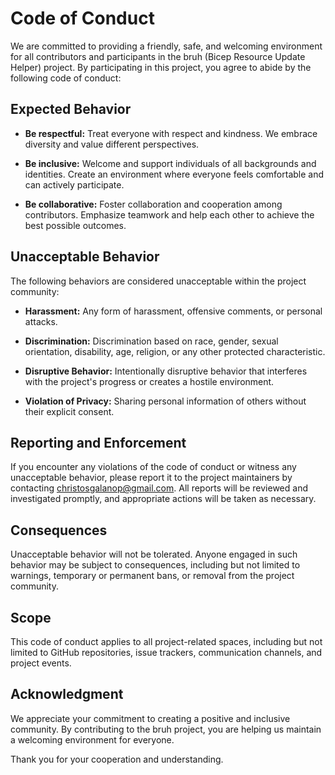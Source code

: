 # Code of Conduct

We are committed to providing a friendly, safe, and welcoming environment for all contributors and participants in the bruh (Bicep Resource Update Helper) project. By participating in this project, you agree to abide by the following code of conduct:

## Expected Behavior

- **Be respectful:** Treat everyone with respect and kindness. We embrace diversity and value different perspectives.

- **Be inclusive:** Welcome and support individuals of all backgrounds and identities. Create an environment where everyone feels comfortable and can actively participate.

- **Be collaborative:** Foster collaboration and cooperation among contributors. Emphasize teamwork and help each other to achieve the best possible outcomes.

## Unacceptable Behavior

The following behaviors are considered unacceptable within the project community:

- **Harassment:** Any form of harassment, offensive comments, or personal attacks.

- **Discrimination:** Discrimination based on race, gender, sexual orientation, disability, age, religion, or any other protected characteristic.

- **Disruptive Behavior:** Intentionally disruptive behavior that interferes with the project's progress or creates a hostile environment.

- **Violation of Privacy:** Sharing personal information of others without their explicit consent.

## Reporting and Enforcement

If you encounter any violations of the code of conduct or witness any unacceptable behavior, please report it to the project maintainers by contacting <christosgalanop@gmail.com>. All reports will be reviewed and investigated promptly, and appropriate actions will be taken as necessary.

## Consequences

Unacceptable behavior will not be tolerated. Anyone engaged in such behavior may be subject to consequences, including but not limited to warnings, temporary or permanent bans, or removal from the project community.

## Scope

This code of conduct applies to all project-related spaces, including but not limited to GitHub repositories, issue trackers, communication channels, and project events.

## Acknowledgment

We appreciate your commitment to creating a positive and inclusive community. By contributing to the bruh project, you are helping us maintain a welcoming environment for everyone.

Thank you for your cooperation and understanding.
